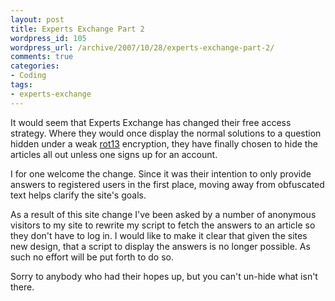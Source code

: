 ```yaml
--- 
layout: post
title: Experts Exchange Part 2
wordpress_id: 105
wordpress_url: /archive/2007/10/28/experts-exchange-part-2/
comments: true
categories: 
- Coding
tags: 
- experts-exchange
---
```


It would seem that Experts Exchange has changed their free access strategy. Where they would once display the normal solutions to a question hidden under a weak [rot13](/archive/2007/08/10/experts-exchange-encryption/ "Expets Exchange Encryption") encryption, they have finally chosen to hide the articles all out unless one signs up for an account.

I for one welcome the change. Since it was their intention to only provide answers to registered users in the first place, moving away from obfuscated text helps clarify the site's goals.

As a result of this site change I've been asked by a number of anonymous visitors to my site to rewrite my script to fetch the answers to an article so they don't have to log in. I would like to make it clear that given the sites new design, that a script to display the answers is no longer possible. As such no effort will be put forth to do so.

Sorry to anybody who had their hopes up, but you can't un-hide what isn't there.
